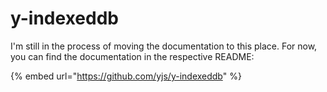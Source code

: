 # y-indexeddb

I'm still in the process of moving the documentation to this place. For now, you can find the documentation in the respective README:

{% embed url="https://github.com/yjs/y-indexeddb" %}



